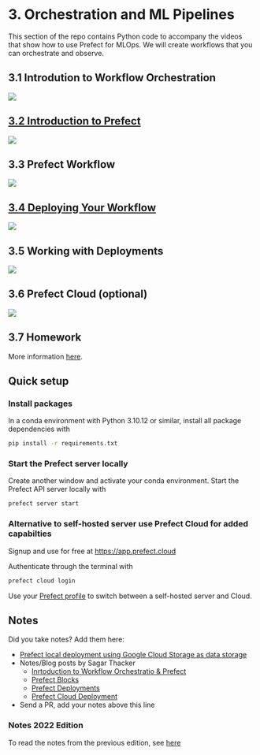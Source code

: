 # 3. Orchestration and ML Pipelines

This section of the repo contains Python code to accompany the videos that show how to use Prefect for MLOps. We will create workflows that you can orchestrate and observe.

## 3.1 Introdution to Workflow Orchestration

<a href="https://www.youtube.com/watch?v=Cqb7wyaNF08&list=PL3MmuxUbc_hIUISrluw_A7wDSmfOhErJK">
  <img src="images/thumbnail-3-01.jpg">

## 3.2 Introduction to Prefect

<a href="https://www.youtube.com/watch?v=rTUBTvXvXvM&list=PL3MmuxUbc_hIUISrluw_A7wDSmfOhErJK">
  <img src="images/thumbnail-3-02.jpg">
</a>

## 3.3 Prefect Workflow

<a href="https://www.youtube.com/watch?v=x3bV8yMKjtc&list=PL3MmuxUbc_hIUISrluw_A7wDSmfOhErJK">
  <img src="images/thumbnail-3-03.jpg">

## 3.4 Deploying Your Workflow

<a href="https://www.youtube.com/watch?v=3YjagezFhOo&list=PL3MmuxUbc_hIUISrluw_A7wDSmfOhErJK">
  <img src="images/thumbnail-3-04.jpg">
</a>

## 3.5 Working with Deployments

<a href="https://www.youtube.com/watch?v=jVmaaqs63O8&list=PL3MmuxUbc_hIUISrluw_A7wDSmfOhErJK">
  <img src="images/thumbnail-3-05.jpg">
</a>

## 3.6 Prefect Cloud (optional)

<a href="https://www.youtube.com/watch?v=y89Ww85EUdo&list=PL3MmuxUbc_hIUISrluw_A7wDSmfOhErJK">
  <img src="images/thumbnail-3-06.jpg">
</a>

## 3.7 Homework

More information [here](../cohorts/2023/03-orchestration/homework.md).

## Quick setup

### Install packages

In a conda environment with Python 3.10.12 or similar, install all package dependencies with

```bash
pip install -r requirements.txt
```

### Start the Prefect server locally

Create another window and activate your conda environment. Start the Prefect API server locally with

```bash
prefect server start
```

### Alternative to self-hosted server use Prefect Cloud for added capabilties

Signup and use for free at <https://app.prefect.cloud>

Authenticate through the terminal with

```bash
prefect cloud login
```

Use your [Prefect profile](https://docs.prefect.io/latest/concepts/settings/) to switch between a self-hosted server and Cloud.

## Notes

Did you take notes? Add them here:

* [Prefect local deployment using Google Cloud Storage as data storage](https://github.com/ugm2/mlops-zoomcamp-workshop/tree/main/03-workflow-orchestration/3.5)
* Notes/Blog posts by Sagar Thacker
  * [Inrtoduction to Workflow Orchestratio & Prefect](https://sagarthacker.com/posts/mlops/intro_workflow_orchestration.html)
  * [Prefect Blocks](https://sagarthacker.com/posts/mlops/prefect-blocks.html)
  * [Prefect Deployments](https://sagarthacker.com/posts/mlops/prefect-deployment.html)
  * [Prefect Cloud Deployment](https://sagarthacker.com/posts/mlops/prefect-cloud.html)
* Send a PR, add your notes above this line

### Notes 2022 Edition

To read the notes from the previous edition, see [here](../cohorts/2022/03-orchestration/README.md)